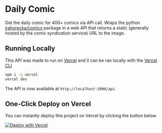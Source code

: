 # Daily Comic

Get the daily comic for 400+ comics via API call. Wraps the python [irahorecka/comics](https://github.com/irahorecka/comics) package in a web API that returns a static (generally hosted by the comic syndication service) URL to the image.

## Running Locally

This API was made to run on [Vercel](https://vercel.com/) and it can be ran locally with the [Vercel CLI](https://vercel.com/docs/cli)

```bash
npm i -g vercel
vercel dev
```
The API is now available at `http://localhost:3000/api`.

## One-Click Deploy on Vercel
You can instantly deploy this project on Vercel by clicking the button below 

[![Deploy with Vercel](https://vercel.com/button)](https://vercel.com/new/clone?repository-url=https%3A%2F%2Fgithub.com%2Fhelloimbernardo%2Fdaily-comic&project-name=daily-comic&repository-name=daily-comic&demo-title=Daily%20Comic&demo-description=Get%20the%20daily%20comic%20for%20400%2B%20comics%20via%20API%20call&demo-url=https%3A%2F%2Fdailycomic.vercel.app%2F)

